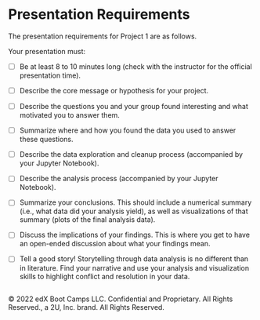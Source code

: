 # Presentation Requirements

The presentation requirements for Project 1 are as follows.

Your presentation must:

* [ ] Be at least 8 to 10 minutes long (check with the instructor for the official presentation time).

* [ ] Describe the core message or hypothesis for your project.

* [ ] Describe the questions you and your group found interesting and what motivated you to answer them.

* [ ] Summarize where and how you found the data you used to answer these questions.

* [ ] Describe the data exploration and cleanup process (accompanied by your Jupyter Notebook).

* [ ] Describe the analysis process (accompanied by your Jupyter Notebook).

* [ ] Summarize your conclusions. This should include a numerical summary (i.e., what data did your analysis yield), as well as visualizations of that summary (plots of the final analysis data).

* [ ] Discuss the implications of your findings. This is where you get to have an open-ended discussion about what your findings mean.

* [ ] Tell a good story! Storytelling through data analysis is no different than in literature. Find your narrative and use your analysis and visualization skills to highlight conflict and resolution in your data.

## 

© 2022 edX Boot Camps LLC. Confidential and Proprietary. All Rights Reserved., a 2U, Inc. brand. All Rights Reserved.
